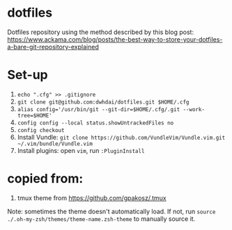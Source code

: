 # dotfiles

Dotfiles repository using the method described by this blog post: https://www.ackama.com/blog/posts/the-best-way-to-store-your-dotfiles-a-bare-git-repository-explained

# Set-up 
1. `echo ".cfg" >> .gitignore`
2. `git clone git@github.com:dwhdai/dotfiles.git $HOME/.cfg`
3. `alias config='/usr/bin/git --git-dir=$HOME/.cfg/.git --work-tree=$HOME'`
4. `config config --local status.showUntrackedFiles no`
5. `config checkout`
6.  Install Vundle: `git clone https://github.com/VundleVim/Vundle.vim.git ~/.vim/bundle/Vundle.vim`
7.  Install plugins: open `vim`, run `:PluginInstall`

# copied from:

1. tmux theme from https://github.com/gpakosz/.tmux

Note: sometimes the theme doesn't automatically load. If not, run `source ./.oh-my-zsh/themes/theme-name.zsh-theme` to manually source it.
